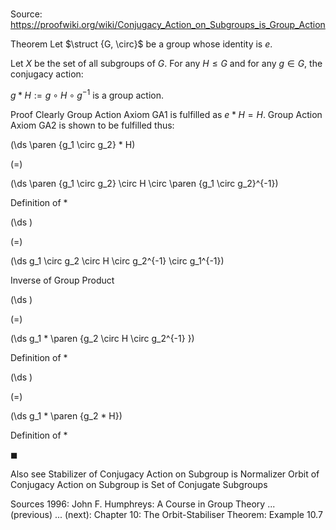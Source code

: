 # 

Source: https://proofwiki.org/wiki/Conjugacy_Action_on_Subgroups_is_Group_Action



Theorem
Let $\struct {G, \circ}$ be a group whose identity is $e$.

Let $X$ be the set of all subgroups of $G$.
For any $H \le G$ and for any $g \in G$, the conjugacy action:

$g * H := g \circ H \circ g^{-1}$
is a group action.


Proof
Clearly Group Action Axiom $\text {GA} 1$ is fulfilled as $e * H = H$.
Group Action Axiom $\text {GA} 2$ is shown to be fulfilled thus:














\(\ds \paren {g_1 \circ g_2} * H\)

\(=\)







\(\ds \paren {g_1 \circ g_2} \circ H \circ \paren {g_1 \circ g_2}^{-1}\)





Definition of $*$














\(\ds \)

\(=\)







\(\ds g_1 \circ g_2 \circ H \circ g_2^{-1} \circ g_1^{-1}\)





Inverse of Group Product














\(\ds \)

\(=\)







\(\ds g_1 * \paren {g_2 \circ H \circ g_2^{-1} }\)





Definition of $*$














\(\ds \)

\(=\)







\(\ds g_1 * \paren {g_2 * H}\)





Definition of $*$



$\blacksquare$


Also see
Stabilizer of Conjugacy Action on Subgroup is Normalizer
Orbit of Conjugacy Action on Subgroup is Set of Conjugate Subgroups


Sources
1996: John F. Humphreys: A Course in Group Theory ... (previous) ... (next): Chapter $10$: The Orbit-Stabiliser Theorem: Example $10.7$




